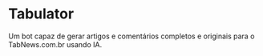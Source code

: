 # Tabulator
Um bot capaz de gerar artigos e comentários completos e originais para o TabNews.com.br usando IA.
